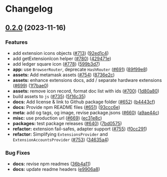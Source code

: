 # Changelog

## [0.2.0](https://github.com/paritytech/polkadot-cloud/compare/polkadot-cloud-assets-v0.1.34...polkadot-cloud-assets-v0.2.0) (2023-11-16)


### Features

* add extension icons objects ([#713](https://github.com/paritytech/polkadot-cloud/issues/713)) ([92ed1c4](https://github.com/paritytech/polkadot-cloud/commit/92ed1c4a9654cd2976f468588e01ab5b7c4d25ca))
* add getExtensionIcon helper ([#780](https://github.com/paritytech/polkadot-cloud/issues/780)) ([429471e](https://github.com/paritytech/polkadot-cloud/commit/429471eb5703b01736fb455ebe958ccdaffda92c))
* add ledger square icon ([#778](https://github.com/paritytech/polkadot-cloud/issues/778)) ([599b3d7](https://github.com/paritytech/polkadot-cloud/commit/599b3d74bea73a9cb2aa0f313023f0041d67ed3b))
* **app:** use `BrowserRouter`, deprecate `HashRouter` ([#691](https://github.com/paritytech/polkadot-cloud/issues/691)) ([89f99e8](https://github.com/paritytech/polkadot-cloud/commit/89f99e8fc8912f75041a63eec5f059282214b6b4))
* **assets:** Add metamask assets ([#754](https://github.com/paritytech/polkadot-cloud/issues/754)) ([8736e2c](https://github.com/paritytech/polkadot-cloud/commit/8736e2c91659d83e2d0b76c386c7d0aa2cf425f2))
* **assets:** enhance extensions docs, add / separate hardware extensions ([#699](https://github.com/paritytech/polkadot-cloud/issues/699)) ([1f7bae0](https://github.com/paritytech/polkadot-cloud/commit/1f7bae05926db53650c25168afd2b7fca2e57bf1))
* **assets:** remove icon record, format doc list with ids ([#700](https://github.com/paritytech/polkadot-cloud/issues/700)) ([1d80a80](https://github.com/paritytech/polkadot-cloud/commit/1d80a80d6672ad7e1affcb62b6009eaff1bf07ee))
* build assets to `js` ([#735](https://github.com/paritytech/polkadot-cloud/issues/735)) ([5f16c35](https://github.com/paritytech/polkadot-cloud/commit/5f16c35a9558701caeb672d195a8705577bd3413))
* **docs:** Add license & link to Github package folder ([#652](https://github.com/paritytech/polkadot-cloud/issues/652)) ([b4443cf](https://github.com/paritytech/polkadot-cloud/commit/b4443cfa0cae24d6b054910936127362915c78d5))
* **docs:** Provide npm README files ([#651](https://github.com/paritytech/polkadot-cloud/issues/651)) ([93ccc6e](https://github.com/paritytech/polkadot-cloud/commit/93ccc6e97e8af68bc20c5b982988cb895fe75149))
* **meta:** add og tags, og image, revise package.jsons ([#660](https://github.com/paritytech/polkadot-cloud/issues/660)) ([a9ae44c](https://github.com/paritytech/polkadot-cloud/commit/a9ae44c8568cc7069a5b4fc541c6f62b7c6955d3))
* **misc:** use production url ([#669](https://github.com/paritytech/polkadot-cloud/issues/669)) ([ec31e8c](https://github.com/paritytech/polkadot-cloud/commit/ec31e8cb2e44ee9b12b020b014f3c9fb217df59d))
* **packages:** test package releases ([#640](https://github.com/paritytech/polkadot-cloud/issues/640)) ([7bd0575](https://github.com/paritytech/polkadot-cloud/commit/7bd057552d4ab14b1de2f43420a9baa9f957ef55))
* **refactor:** extension fail-safes, adapter support ([#755](https://github.com/paritytech/polkadot-cloud/issues/755)) ([f0cc291](https://github.com/paritytech/polkadot-cloud/commit/f0cc2915a8ad304bc0f1863e9e8e60d07000828c))
* **refactor:** Simplifying `ExtensionsProvider` and `ExtensionAccountsProvider` ([#753](https://github.com/paritytech/polkadot-cloud/issues/753)) ([34635a4](https://github.com/paritytech/polkadot-cloud/commit/34635a44e9c5695b477389d4031c702e718c4755))


### Bug Fixes

* **docs:** revise npm readmes ([36b4a11](https://github.com/paritytech/polkadot-cloud/commit/36b4a11c9b63122417b90ba768d6b46617117d10))
* **docs:** update readme headers ([e9906a8](https://github.com/paritytech/polkadot-cloud/commit/e9906a8904636c381cb4b575dc783e2c81afd919))
